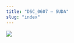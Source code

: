 ```yaml
---
title: "DSC_0607 – SUDA"
slug: "index"
---
```


[![](/wp-content/2015/05/DSC_0607-300x201.jpg)](/wp-content/2015/05/DSC_0607.jpg)